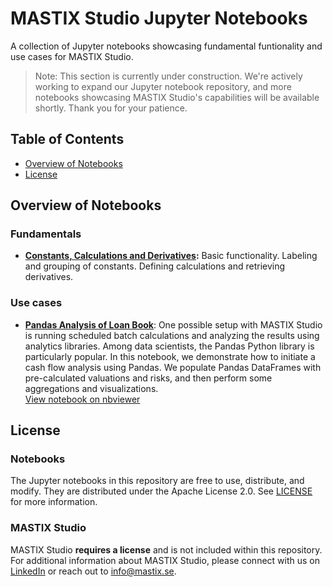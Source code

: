 # MASTIX Studio Jupyter Notebooks

A collection of Jupyter notebooks showcasing fundamental funtionality and use cases for MASTIX Studio.

>Note: This section is currently under construction. We're actively working to expand our Jupyter notebook repository, and more notebooks showcasing MASTIX Studio's capabilities will be available shortly. Thank you for your patience.


## Table of Contents

- [Overview of Notebooks](#overview-of-notebooks)
- [License](#license)

## Overview of Notebooks

### Fundamentals
- **[Constants, Calculations and Derivatives](./constants_calculations_derivatives.ipynb):**  Basic functionality. Labeling and grouping of constants. Defining calculations and retrieving derivatives.
<!-- 
- **[Functions](./constants_calculations_derivatives.ipynb):** Using built-in functions. Defining new functions.

### Applications
- **[Basics of change attribution analysis](./constants_calculations_derivatives.ipynb):** Explanining the changes in a simple calculation using the attribution tools.

### Use-cases
- **[Loan book workflow](./analysis_of_loan_book.ipynb)**: An example workflow for a loan book: valuation and risk calculations.


-->
### Use cases
- **[Pandas Analysis of Loan Book](./pandas_analysis_loan_book.ipynb)**: One possible setup with MASTIX Studio is running scheduled batch calculations and analyzing the results using analytics libraries. Among data scientists, the Pandas Python library is particularly popular. In this notebook, we demonstrate how to initiate a cash flow analysis using Pandas. We populate Pandas DataFrames with pre-calculated valuations and risks, and then perform some aggregations and visualizations.  
[View notebook on nbviewer](https://nbviewer.org/github/mastixstudio/notebooks/blob/main/pandas_analysis_loan_book.ipynb)

## License

### Notebooks

The Jupyter notebooks in this repository are free to use, distribute, and modify. They are distributed under the Apache License 2.0. See [LICENSE](./LICENSE) for more information.

### MASTIX Studio

MASTIX Studio **requires a license** and is not included within this repository. For additional information about MASTIX Studio, please connect with us on [LinkedIn](https://www.linkedin.com/company/mastix) or reach out to [info@mastix.se](mailto:info@mastix.se).
